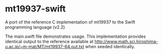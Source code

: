 # mt19937-swift
A port of the reference C implementation of mt19937 to the Swift programming language (v2.2)

The main.swift file demonstrates usage.  This implementation provides identical output to the
reference available at http://www.math.sci.hiroshima-u.ac.jp/~m-mat/MT/mt19937-64.out.txt when
seeded identically.

